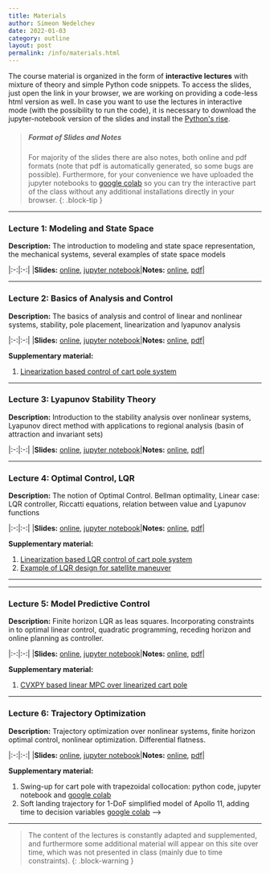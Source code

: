 ```yaml
---
title: Materials
author: Simeon Nedelchev
date: 2022-01-03
category: outline
layout: post
permalink: /info/materials.html
---
```


The course material is organized in the form of **interactive lectures** with mixture of theory and simple Python code snippets. To access the slides, just open the link in your browser, we are working on providing a code-less html version as well.  In case you want to use the lectures in interactive mode (with the possibility to run the code), it is necessary to download the jupyter-notebook version of the slides and install the [Python's rise](https://rise.readthedocs.io/en/stable/). 



> ##### Format of Slides and Notes
>
>For majority of the slides there are also notes, both online and pdf formats (note that pdf is automatically generated, so some bugs are possible). Furthermore, for your convenience we have uploaded the jupyter notebooks to [google colab](https://colab.research.google.com/) so you can try the interactive part of the class without any additional installations directly in your browser. 
{: .block-tip }


<!-- ### Lectures -->
---- 

### **Lecture 1**: Modeling and State Space 
[1_slides_online]: https://simeon-ned.github.io/mcp/lectures/01_modeling/01_modeling.slides.html
[1_slides_jupyter]: https://simeon-ned.github.io/mcp/lectures/01_modeling/01_modeling.ipynb
[1_notes_pdf]: https://simeon-ned.github.io/mcp/lectures/01_modeling/01_modeling.pdf
[1_notes_online]: https://simeon-ned.github.io/mcp/lectures/01_modeling/01_modeling.html

**Description:** The introduction to modeling and state space representation, the mechanical systems, several examples of state space models


<div class="table-wrapper" markdown="block">

|:-:|:-:|
|**Slides:** [online][1_slides_online], [jupyter notebook][1_slides_jupyter]|**Notes:** [online][1_notes_online], [pdf][1_notes_pdf]|

</div>


<!-- **Supplementary material:** 
python code, jupyter notebook and google colab on different aspects of simulation   -->

---- 


### **Lecture 2**: Basics of Analysis and Control
[2_slides_online]: https://simeon-ned.github.io/mcp/lectures/02_linear_analysis_and_fb/02_linear_analysis_and_fb.slides.html
[2_slides_jupyter]: https://simeon-ned.github.io/mcp/lectures/02_linear_analysis_and_fb/02_linear_analysis_and_fb.ipynb
[2_notes_pdf]: https://simeon-ned.github.io/mcp/lectures/02_linear_analysis_and_fb/02_linear_analysis_and_fb.pdf
[2_notes_online]: https://simeon-ned.github.io/mcp/lectures/02_linear_analysis_and_fb/02_linear_analysis_and_fb.html
<!-- [2_notes_colab]: https://simeon-ned.github.io/mcp/lectures/02_analysis_and_feedback/02_analysis_and_feedback.slides.html -->


**Description:** The basics of analysis and control of linear and nonlinear systems, stability, pole placement, linearization and lyapunov analysis


<div class="table-wrapper" markdown="block">

|:-:|:-:|
|**Slides:** [online][2_slides_online], [jupyter notebook][2_slides_jupyter]|**Notes:** [online][2_notes_online], [pdf][2_notes_pdf]|

</div>

**Supplementary material:** 
1. [Linearization based control of cart pole system](https://colab.research.google.com/drive/1F4FbgGSjZ-rxDbnQbZft2G6R_-MC18Ld) 
<!-- 2. Sampling based region of attraction: python code, jupyter notebook and [google colab](https://colab.research.google.com/drive/1F4FbgGSjZ-rxDbnQbZft2G6R_-MC18Ld)   -->


---- 

### **Lecture 3**: Lyapunov Stability Theory
[3_slides_online]: https://simeon-ned.github.io/mcp/lectures/03_lyapunov/03_lyapunov.slides.html
[3_slides_jupyter]: https://simeon-ned.github.io/mcp/lectures/03_lyapunov/03_lyapunov.ipynb
[3_notes_pdf]: https://simeon-ned.github.io/mcp/lectures/03_lyapunov/03_lyapunov.pdf
[3_notes_online]: https://simeon-ned.github.io/mcp/lectures/03_lyapunov/03_lyapunov.html
<!-- [2_notes_colab]: https://simeon-ned.github.io/mcp/lectures/02_analysis_and_feedback/02_analysis_and_feedback.slides.html -->


**Description:** Introduction to the stability analysis over nonlinear systems, Lyapunov direct method with applications to regional analysis (basin of attraction and invariant sets)

<div class="table-wrapper" markdown="block">

|:-:|:-:|
|**Slides:** [online][3_slides_online], [jupyter notebook][3_slides_jupyter]|**Notes:** [online][3_notes_online], [pdf][3_notes_pdf]|

</div>

<!-- **Supplementary material:** 
1. Linearization based control of cart pole system: python code, jupyter notebook and [google colab](https://colab.research.google.com/drive/1F4FbgGSjZ-rxDbnQbZft2G6R_-MC18Ld) 
2. Sampling based region of attraction: python code, jupyter notebook and [google colab](https://colab.research.google.com/drive/1F4FbgGSjZ-rxDbnQbZft2G6R_-MC18Ld)   -->


---- 

### **Lecture 4**: Optimal Control, LQR
[4_slides_online]: https://simeon-ned.github.io/mcp/lectures/04_lqr/04_lqr.slides.html
[4_slides_jupyter]: https://simeon-ned.github.io/mcp/lectures/04_lqr/04_lqr.ipynb
[4_notes_pdf]: https://simeon-ned.github.io/mcp/lectures/04_lqr/04_lqr.pdf
[4_notes_online]: https://simeon-ned.github.io/mcp/lectures/04_lqr/04_lqr.html
<!-- [2_notes_colab]: https://simeon-ned.github.io/mcp/lectures/02_analysis_and_feedback/02_analysis_and_feedback.slides.html -->


**Description:** The notion of Optimal Control. Bellman optimality, Linear case: LQR controller, Riccatti equations, relation between value and Lyapunov functions 

<div class="table-wrapper" markdown="block">

|:-:|:-:|
|**Slides:** [online][4_slides_online], [jupyter notebook][4_slides_jupyter]|**Notes:** [online][4_notes_online], [pdf][4_notes_pdf]|

</div>

**Supplementary material:** 
1. [Linearization based LQR control of cart pole system](https://colab.research.google.com/drive/1A5T-BBmXUtNmghc8Io1fr90KLEQw9PUO) 
2. [Example of LQR design for satellite maneuver](https://colab.research.google.com/drive/1HtwXMTESG5IDhD2Zo40m-ME3aJJxX9K-#scrollTo=Il8RG8NGQdtw)  


---- 


---- 

### **Lecture 5**: Model Predictive Control
[5_slides_online]: https://simeon-ned.github.io/mcp/lectures/05_mpc/05_mpc.slides.html
[5_slides_jupyter]: https://simeon-ned.github.io/mcp/lectures/05_mpc/05_mpc.ipynb
[5_notes_pdf]: https://simeon-ned.github.io/mcp/lectures/05_mpc/05_mpc.pdf
[5_notes_online]: https://simeon-ned.github.io/mcp/lectures/05_mpc/05_mpc.html
<!-- [2_notes_colab]: https://simeon-ned.github.io/mcp/lectures/02_analysis_and_feedback/02_analysis_and_feedback.slides.html -->


**Description:** Finite horizon LQR as leas squares. Incorporating constraints in to optimal linear control, quadratic programming, receding horizon and online planning as controller.

<div class="table-wrapper" markdown="block">

|:-:|:-:|
|**Slides:** [online][5_slides_online], [jupyter notebook][5_slides_jupyter]|**Notes:** [online][5_notes_online], [pdf][5_notes_pdf]|

</div>

**Supplementary material:**  
1. [CVXPY based linear MPC over linearized cart pole](https://colab.research.google.com/drive/1lxto-BktBLRuiLL_6SphZf4uZGAI-X-H) 


---- 

### **Lecture 6**: Trajectory Optimization
[6_slides_online]: https://simeon-ned.github.io/mcp/lectures/06_trajectory_optimization/06_trajectory_optimization.slides.html
[6_slides_jupyter]: https://simeon-ned.github.io/mcp/lectures/06_trajectory_optimization/06_trajectory_optimization.ipynb
[6_notes_pdf]: https://simeon-ned.github.io/mcp/lectures/06_trajectory_optimization/06_trajectory_optimization.pdf
[6_notes_online]: https://simeon-ned.github.io/mcp/lectures/06_trajectory_optimization/06_trajectory_optimization.html
<!-- [2_notes_colab]: https://simeon-ned.github.io/mcp/lectures/02_analysis_and_feedback/02_analysis_and_feedback.slides.html -->


**Description:** Trajectory optimization over nonlinear systems, finite horizon optimal control, nonlinear optimization. Differential flatness. 

<div class="table-wrapper" markdown="block">

|:-:|:-:|
|**Slides:** [online][6_slides_online], [jupyter notebook][6_slides_jupyter]|**Notes:** [online][6_notes_online], [pdf][6_notes_pdf]|

</div>

**Supplementary material:** 
1. Swing-up for cart pole with trapezoidal collocation: python code, jupyter notebook and [google colab](https://colab.research.google.com/drive/1xEtJr_6wXQrS5yWPV9JwyIQtkcJdMnJz) 
2. Soft landing trajectory for 1-DoF simplified model of Apollo 11, adding time to decision variables [google colab](https://colab.research.google.com/drive/15yK1DjHp5oh92NAdGjhbmQCN0iZqkh9p)   -->


---- 





<!-- #### Lecture 3: Fundamentals of Lyapunov Analysis 

**Description:** The introduction to modeling and state space representation
**Slides:** online, online code-less, google colab, jupyter notebook
**Notes:** online html, markdown, pdf
**Supplementary material:** python code, jupyter notebook and google colab on linearization based control of cart pole system -->

 

<!-- Eventually we will also the course with a variety of practical exercises and tutorials.  -->


<!-- > ##### NOTE -->
>
> The content of the lectures is constantly adapted and supplemented, and furthermore some additional material will appear on this site over time, which was not presented in class (mainly due to time constraints).
{: .block-warning }
